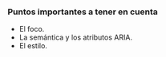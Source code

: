 ### Puntos importantes a tener en cuenta

* El foco.
* La semántica y los atributos ARIA.
* El estilo.
